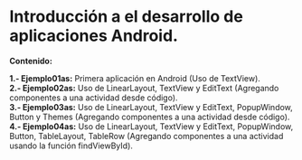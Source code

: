 # Introducción a el desarrollo de aplicaciones Android.

**Contenido:** 

**1.- Ejemplo01as:** Primera aplicación en Android (Uso de TextView).  
**2.- Ejemplo02as:** Uso de LinearLayout, TextView y EditText (Agregando componentes a una actividad desde código).  
**3.- Ejemplo03as:** Uso de LinearLayout, TextView y EditText, PopupWindow, Button y Themes (Agregando componentes a una actividad desde código).  
**4.- Ejemplo04as:** Uso de LinearLayout, TextView y EditText, PopupWindow, Button, TableLayout, TableRow (Agregando componentes a una actividad usando la función findViewById).   
